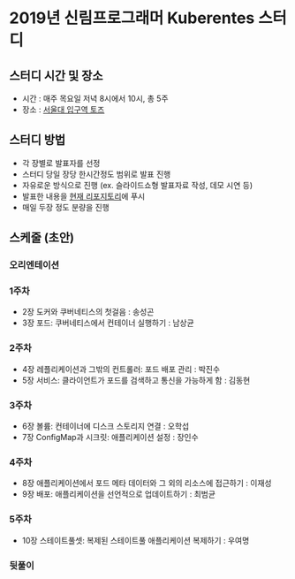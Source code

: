 # 2019년 신림프로그래머 Kuberentes 스터디 

## 스터디 시간 및 장소
- 시간 : 매주 목요일 저녁 8시에서 10시, 총 5주
- 장소 : [서울대 입구역 토즈](https://moim.toz.co.kr/branchDetail?path=%25EA%25B3%25B5%25EA%25B0%2584%25EC%25B0%25BE%25EA%25B8%25B0&url=%252FboothSearch&branch_id=26&boothprofile_id=159)


## 스터디 방법
- 각 장별로 발표자를 선정
- 스터디 당일 장당 한시간정도 범위로 발표 진행
- 자유로운 방식으로 진행 (ex. 슬라이드쇼형 발표자료 작성, 데모 시연 등)
- 발표한 내용을 [현재 리포지토리](https://github.com/sillim-programmer/kubernetes-in-action-study)에 푸시
- 매일 두장 정도 분량을 진행

## 스케줄 (초안)

### 오리엔테이션
### 1주차 
- 2장 도커와 쿠버네티스의 첫걸음 : 송성곤
- 3장 포드: 쿠버네티스에서 컨테이너 실행하기 : 남상균
### 2주차
- 4장 레플리케이션과 그밖의 컨트롤러: 포드 배포 관리 : 박진수
- 5장 서비스: 클라이언트가 포드를 검색하고 통신을 가능하게 함 : 김동현
### 3주차 
- 6장 볼륨: 컨테이너에 디스크 스토리지 연결 : 오학섭
- 7장 ConfigMap과 시크릿: 애플리케이션 설정 : 장인수
### 4주차 
- 8장 애플리케이션에서 포드 메타 데이터와 그 외의 리소스에 접근하기 : 이재성
- 9장 배포: 애플리케이션을 선언적으로 업데이트하기 : 최범균
### 5주차 
- 10장 스테이트풀셋: 복제된 스테이트풀 애플리케이션 복제하기 : 우여명
### 뒷풀이
